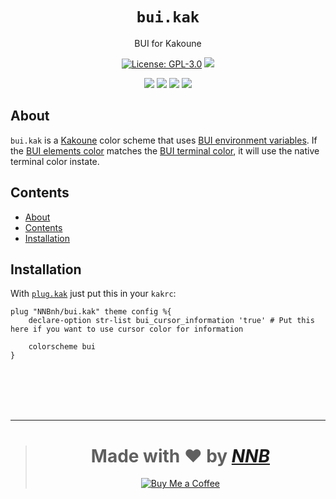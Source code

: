 <h1 align="center"><code>bui.kak</code></h1>
<p align="center">BUI for Kakoune</p>
<p align="center"><a href="https://github.com/NNBnh/bui.kak/blob/master/LICENSE"><img src="https://img.shields.io/github/license/NNBnh/bui.kak?labelColor=585858&color=F7CA88&style=for-the-badge" alt="License: GPL-3.0"></a> <img src="https://img.shields.io/github/last-commit/NNBnh/bui.kak?labelColor=585858&color=F7CA88&style=for-the-badge"></p>
<p align="center"><a href="https://github.com/NNBnh/bui.kak/watchers"><img src="https://img.shields.io/github/watchers/NNBnh/bui.kak?labelColor=585858&color=F7CA88&style=flat-square"></a> <a href="https://github.com/NNBnh/bui.kak/stargazers"><img src="https://img.shields.io/github/stars/NNBnh/bui.kak?labelColor=585858&color=F7CA88&style=flat-square"></a> <a href="https://github.com/NNBnh/bui.kak/network/members"><img src="https://img.shields.io/github/forks/NNBnh/bui.kak?labelColor=585858&color=F7CA88&style=flat-square"></a> <a href="https://github.com/NNBnh/bui.kak/issues"><img src="https://img.shields.io/github/issues/NNBnh/bui.kak?labelColor=585858&color=F7CA88&style=flat-square"></a></p>

## About
`bui.kak` is a [Kakoune](http://kakoune.org) color scheme that uses [BUI environment variables](https://github.com/NNBnh/dots/wiki/bui). If the [BUI elements color](https://github.com/NNBnh/dots/wiki/bui#elements) matches the [BUI terminal color](https://github.com/NNBnh/dots/wiki/bui#terminal), it will use the native terminal color instate.

## Contents
- [About](#about)
- [Contents](#contents)
- [Installation](#installation)

## Installation
With [`plug.kak`](https://github.com/robertmeta/plug.kak) just put this in your `kakrc`:

```
plug "NNBnh/bui.kak" theme config %{
	declare-option str-list bui_cursor_information 'true' # Put this here if you want to use cursor color for information

	colorscheme bui
}
```

<br><br><br><br>

---

> <h1 align="center">Made with ❤️ by <a href="https://github.com/NNBnh"><i>NNB</i></a></h1>
>
> <p align="center"><a href="https://www.buymeacoffee.com/nnbnh"><img src="https://img.shields.io/badge/buy_me_a_coffee%20-%23F7CA88.svg?logo=buy-me-a-coffee&logoColor=333333&style=for-the-badge" alt="Buy Me a Coffee"></p>

